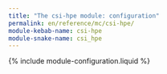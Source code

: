 ```yaml
---
title: "The csi-hpe module: configuration"
permalink: en/reference/mc/csi-hpe/
module-kebab-name: csi-hpe
module-snake-name: csi_hpe
---
```


{% include module-configuration.liquid %} 
